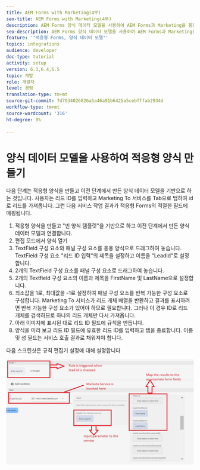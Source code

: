 ```yaml
---
title: AEM Forms with Marketing(4부)
seo-title: AEM Forms with Marketing(4부)
description: AEM Forms 양식 데이터 모델을 사용하여 AEM Forms과 Marketing을 통합하는 자습서입니다.
seo-description: AEM Forms 양식 데이터 모델을 사용하여 AEM Forms과 Marketing을 통합하는 자습서입니다.
feature: '"적응형 Forms, 양식 데이터 모델"'
topics: integrations
audience: developer
doc-type: tutorial
activity: setup
version: 6.3,6.4,6.5
topic: 개발
role: 개발자
level: 경험
translation-type: tm+mt
source-git-commit: 7d7034026826a5a46a91b6425a5cebfffab2934d
workflow-type: tm+mt
source-wordcount: '316'
ht-degree: 0%

---
```



# 양식 데이터 모델을 사용하여 적응형 양식 만들기

다음 단계는 적응형 양식을 만들고 이전 단계에서 만든 양식 데이터 모델을 기반으로 하는 것입니다.
사용자는 리드 ID를 입력하고 Marketing To 서비스를 Tab으로 탭하여 id로 리드를 가져옵니다. 그런 다음 서비스 작업 결과가 적응형 Forms의 적절한 필드에 매핑됩니다.

1. 적응형 양식을 만들고 &quot;빈 양식 템플릿&quot;을 기반으로 하고 이전 단계에서 만든 양식 데이터 모델과 연결합니다.
1. 편집 모드에서 양식 열기
1. TextField 구성 요소와 패널 구성 요소를 응용 양식으로 드래그하여 놓습니다. TextField 구성 요소 &quot;리드 ID 입력&quot;의 제목을 설정하고 이름을 &quot;LeadId&quot;로 설정합니다.
1. 2개의 TextField 구성 요소를 패널 구성 요소로 드래그하여 놓습니다.
1. 2개의 Textfield 구성 요소의 이름과 제목을 FirstName 및 LastName으로 설정합니다.
1. 최소값을 1로, 최대값을 -1로 설정하여 패널 구성 요소를 반복 가능한 구성 요소로 구성합니다. Marketing To 서비스가 리드 개체 배열을 반환하고 결과를 표시하려면 반복 가능한 구성 요소가 있어야 하므로 필요합니다. 그러나 이 경우 ID로 리드 개체를 검색하므로 하나의 리드 개체만 다시 가져옵니다.
1. 아래 이미지에 표시된 대로 리드 ID 필드에 규칙을 만듭니다.
1. 양식을 미리 보고 리드 ID 필드에 유효한 리드 ID를 입력하고 탭을 종료합니다. 이름 및 성 필드는 서비스 호출 결과로 채워져야 합니다.

다음 스크린샷은 규칙 편집기 설정에 대해 설명합니다

![규칙 편집기](assets/ruleeditor.jfif)
